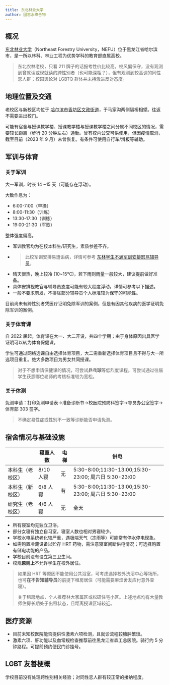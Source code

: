 ```yaml
---
title: 东北林业大学
author: 固态水络合物
---
```


## 概况

[东北林业大学](https://www.nefu.edu.cn/)（Northeast Forestry University，NEFU）位于黑龙江省哈尔滨市，是一所以林科、林业工程为优势学科的教育部直属高校。

> 东北农林老校，只看 211 牌子的话报考性价比较高。校风偏保守，没有观测到曾就读或现就读的跨性别者（也可能深柜？），但有观测到较高调的同性恋人群；校园舆论对 LGBTQ 群体并未持激进反对态度。

## 地理位置及交通

老校区与新校区均位于 [哈尔滨市香坊区文政街道](https://surl.amap.com/hgVT0uv68fd)，于马家沟两侧隔桥相望。往返不需要进出校门。

可能有宿舍与授课教学楼、授课教学楼与授课教学楼之间分属不同校区的情况，需要较长距离（步行 20 分钟左右）通勤。曾有校内公交可供使用，但因疫情取消，截至目前（2023 年 9 月）未曾恢复。有条件可使用自行车/滑板等辅助。

## 军训与体育

### 关于军训

大一军训，时长 14 ~15 天（可能存在浮动）。

大致作息为：
- 6:00-7:00（早操）
- 8:00-11:30（训练）
- 13:30-17:30（训练）
- 19:00-21:30（军歌）

整体强度偏高。

- 军训教官均为在校本科生/研究生，素质参差不齐。
- > 此校军训安排易遭诟病，详情可参考 [东林学生不满军训安排怒骂辅导员](https://tieba.baidu.com/hottopic/browse/hottopic?topic_id=17908033&topic_name=%E4%B8%9C%E6%9E%97%E5%AD%A6%E7%94%9F%E4%B8%8D%E6%BB%A1%E5%86%9B%E8%AE%AD%E5%AE%89%E6%8E%92%E6%80%92%E9%AA%82%E8%BE%85%E5%AF%BC%E5%91%98)。
- 晴天很热，晚上较冷 (10~15℃)，若下雨则雨量一般较大，建议提前做好准备。
- 具体安排视教官与辅导员态度可能有较大程度浮动，详情可参考以下描述。
- 一般不要求剪发，不排除部分辅导员个人标准较为保守的可能性。

目前尚未有跨性别者凭医疗证明免除军训的案例，但是有因其他疾病的医学证明免除军训的案例。

### 关于体育课

自 2022 届起，体育课在大一、大二开设，共四个学期；由于身体原因出具医学证明可以转为体育保健课。

学生可通过网络选课自由选择体育项目，大二需重新选择体育项目且不得与大一所选项目重复。绝大多数项目为男女共同授课。

> 对于不想申请保健课的情况，可尝试**乒乓球**等低烈度课程。可尝试通过往届学生获悉哪位老师的考核标准较为宽松。

### 关于体测

免测申请：打印免测申请表->准备诊断书->校医院预防科签字->导员办公室签字->体育部 303 签字。
> 不确定易性症或性别不一致等诊断能否申请免测。

## 宿舍情况与基础设施

|          | 寝室人数   | 电梯 | 供电                                              |
|----------|--------|----|-------------------------------------------------|
| 本科生（老校区） | 8/10 人寝 | 无  | 5:30-8:00;11:30-13:00;15:30-23:00; 周六日 5:30-23:00 |
| 本科生（新校区） | 6/8 人寝  | 有  | 5:30-8:00;11:30-13:00;15:30-23:00; 周六日 5:30-23:00 |
| 研究生（老校区） | 4/6 人寝  | 无  | 全天                                              |

- 所有寝室均无独立卫浴。
- 部分女寝有独立自习室，寝室人数也相对男寝较少。
- 学校水电系统老化较严重，遇极端天气（冻雨等）可能常有停水停电现象。
- 如需购置冷藏设备以贮存 HRT 药物，需注意寝室间断供电情况；可选择购置有储电功能的产品。
- 学校目前没有设立第三卫生间。
- 校规**原则上**不允许学生在校外居住。

> 如果因 HRT 等原因不能使用公共浴室，可考虑选择校外洗浴中心等场所，也可**在不告知辅导员**的前提下租房居住（可能需要麻烦舍友应付意外查寝）。
>
> 关于租房地点，个人推荐林大家属区或松研住宅小区。上述地点均有大量教师住房长期处于出租状态，且距离授课区域较近。

## 医疗资源

- 目前未知校医院能否提供性激素六项检测，且就诊流程较臃肿繁琐。
- 激素六项、肝功能以及血常规检查推荐前往黑龙江省森工总医院。骑行约 5 分钟路程。可提前预约便民门诊挂号。

## LGBT 友善梗概

学校目前没有处理跨性别相关经验；对同性恋人群有较正常的接纳程度。
